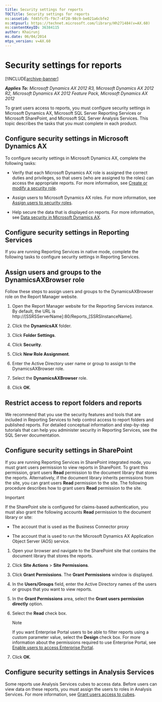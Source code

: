 ```yaml
---
title: Security settings for reports
TOCTitle: Security settings for reports
ms:assetid: fd45fcf5-f9c7-4f28-98c9-be021a6cbfe2
ms:mtpsurl: https://technet.microsoft.com/library/Hh271484(v=AX.60)
ms:contentKeyID: 36384115
author: Khairunj
ms.date: 06/04/2014
mtps_version: v=AX.60
---
```


# Security settings for reports 


[!INCLUDE[archive-banner](includes/archive-banner.md)]


_**Applies To:** Microsoft Dynamics AX 2012 R3, Microsoft Dynamics AX 2012 R2, Microsoft Dynamics AX 2012 Feature Pack, Microsoft Dynamics AX 2012_

To grant users access to reports, you must configure security settings in Microsoft Dynamics AX, Microsoft SQL Server Reporting Services or Microsoft SharePoint, and Microsoft SQL Server Analysis Services. This topic describes the tasks that you must complete in each product.

## Configure security settings in Microsoft Dynamics AX

To configure security settings in Microsoft Dynamics AX, complete the following tasks:

  - Verify that each Microsoft Dynamics AX role is assigned the correct duties and privileges, so that users (who are assigned to the roles) can access the appropriate reports. For more information, see [Create or modify a security role](create-or-modify-a-security-role.md).

  - Assign users to Microsoft Dynamics AX roles. For more information, see [Assign users to security roles](assign-users-to-security-roles.md).

  - Help secure the data that is displayed on reports. For more information, see [Data security in Microsoft Dynamics AX](data-security-in-microsoft-dynamics-ax.md).

## Configure security settings in Reporting Services

If you are running Reporting Services in native mode, complete the following tasks to configure security settings in Reporting Services.

## Assign users and groups to the DynamicsAXBrowser role

Follow these steps to assign users and groups to the DynamicsAXBrowser role on the Report Manager website.

1.  Open the Report Manager website for the Reporting Services instance. By default, the URL is http://\[SSRSServerName\]:80/Reports\_\[SSRSInstanceName\].

2.  Click the **DynamicsAX** folder.

3.  Click **Folder Settings**.

4.  Click **Security**.

5.  Click **New Role Assignment**.

6.  Enter the Active Directory user name or group to assign to the DynamicsAXBrowser role.

7.  Select the **DynamicsAXBrowser** role.

8.  Click **OK**.

## Restrict access to report folders and reports

We recommend that you use the security features and tools that are included in Reporting Services to help control access to report folders and published reports. For detailed conceptual information and step-by-step tutorials that can help you administer security in Reporting Services, see the SQL Server documentation.

## Configure security settings in SharePoint

If you are running Reporting Services in SharePoint integrated mode, you must grant users permission to view reports in SharePoint. To grant this permission, grant users **Read** permission to the document library that stores the reports. Alternatively, if the document library inherits permissions from the site, you can grant users **Read** permission to the site. The following procedure describes how to grant users **Read** permission to the site.


> [!IMPORTANT]
> <P>If the SharePoint site is configured for claims-based authentication, you must also grant the following accounts <STRONG>Read</STRONG> permission to the document library or site:</P>
> <UL>
> <LI>
> <P>The account that is used as the Business Connector proxy</P>
> <LI>
> <P>The account that is used to run the Microsoft Dynamics AX Application Object Server (AOS) service.</P></LI></UL>



1.  Open your browser and navigate to the SharePoint site that contains the document library that stores the reports.

2.  Click **Site Actions** \> **Site Permissions**.

3.  Click **Grant Permissions**. The **Grant Permissions** window is displayed.

4.  In the **Users/Groups** field, enter the Active Directory names of the users or groups that you want to view reports.

5.  In the **Grant Permissions** area, select the **Grant users permission directly** option.

6.  Select the **Read** check box.
    

    > [!NOTE]
    > <P>If you want Enterprise Portal users to be able to filter reports using a custom parameter value, select the <STRONG>Design</STRONG> check box. For more information about the permissions required to use Enterprise Portal, see <A href="enable-users-to-access-enterprise-portal.md">Enable users to access Enterprise Portal</A>.</P>



7.  Click **OK**.

## Configure security settings in Analysis Services

Some reports use Analysis Services cubes to access data. Before users can view data on these reports, you must assign the users to roles in Analysis Services. For more information, see [Grant users access to cubes](grant-users-access-to-cubes.md).

  


